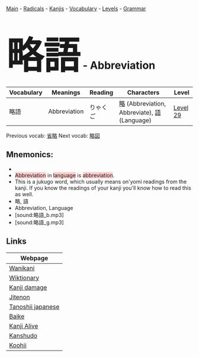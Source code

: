 <style> bigfont {font-size: 100px}</style>
[Main](../README.md) -
[Radicals](../radicals.md) -
[Kanjis](../kanjis.md) -
[Vocabulary](../vocabulary.md) -
[Levels](../levels.md) -
[Grammar](../grammar.md)
# <bigfont> 略語</bigfont> - Abbreviation 

| Vocabulary | Meanings | Reading | Characters | Level |
| --- | --- | --- | --- | --- |
| 略語 | Abbreviation | りゃくご |  [略](../kanjis/略.md) (Abbreviation, Abbreviate), [語](../kanjis/語.md) (Language) | [Level 29](../levels/wk_level29.md) |

Previous vocab: [省略](省略.md) Next vocab: [略図](略図.md) 

## Mnemonics:

* 
* <span style="background-color:#ffcccb"> Abbreviation</span> in <span style="background-color:#ffcccb"> language</span> is <span style="background-color:#ffcccb"> abbreviation</span>.
* This is a jukugo word, which usually means on'yomi readings from the kanji. If you know the readings of your kanji you'll know how to read this as well.
* 略, 語
* Abbreviation, Language
* [sound:略語_b.mp3]
* [sound:略語_g.mp3]


## Links 

| Webpage |
| --- |
| [Wanikani          ](https://www.wanikani.com/kanji/略語) |
| [Wiktionary        ](https://en.wiktionary.org/wiki/略語) |
| [Kanji damage      ](http://www.kanjidamage.com/kanji/search?utf8=✓&q=略語) |
| [Jitenon           ](https://jitenon.com/kanji/略語) |
| [Tanoshii japanese ](https://www.tanoshiijapanese.com/dictionary/kanji.cfm?k=略語) |
| [Baike             ](https://baike.baidu.com/item/略語) |
| [Kanji Alive       ](https://app.kanjialive.com/略語) |
| [Kanshudo          ](https://www.kanshudo.com/searchmn?q=略語) |
| [Koohii            ](https://kanji.koohii.com/study/kanji/略語) |
